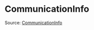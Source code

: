 # CommunicationInfo

Source: [CommunicationInfo](../../../csrc/host_ir/lower_to_communication.h#L21)
